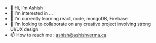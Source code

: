 - 👋 Hi, I’m Ashish
- 👀 I’m interested in ...
- 🌱 I’m currently learning react, node, mongoDB, Firebase
- 💞️ I’m looking to collaborate on any creative project involving strong UI/UX design
- 📫 How to reach me : ashish@ashishverma.ca

<!---
verma-ashish-k/verma-ashish-k is a ✨ special ✨ repository because its `README.md` (this file) appears on your GitHub profile.
You can click the Preview link to take a look at your changes.
--->
